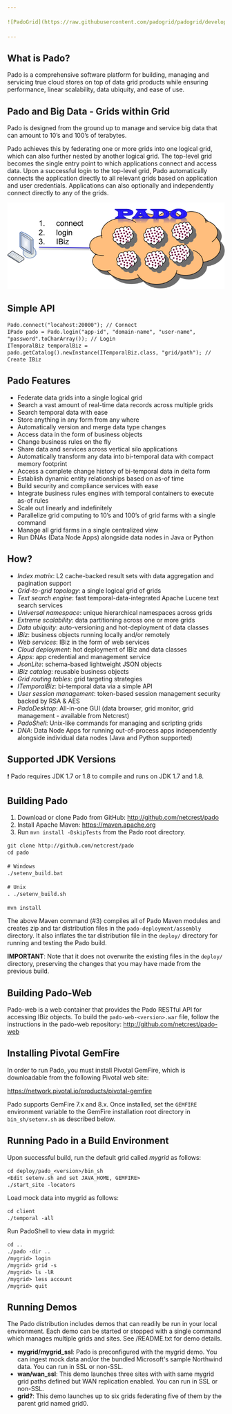 ```yaml
---

![PadoGrid](https://raw.githubusercontent.com/padogrid/padogrid/develop/images/padogrid-3d-16x16.png?raw=true "PadoGrid") *Pado2 is now available in binary forms as part of [PadoGrid](https://github.com/padogrid). Pado2 tightly integrates with PadoGrid and supports GemFire 9.x and Geode 1.x. See the [Pado Overview](https://github.com/padogrid/padogrid/wiki/Pado-Overview) section of [PadoGrid Manual](https://github.com/padogrid/padogrid/wiki/) for an overview and installation instructions.*

---
```


## What is Pado?

Pado is a comprehensive software platform for building, managing and servicing true cloud stores on top of data grid products while ensuring performance, linear scalability, data ubiquity, and ease of use.

## Pado and Big Data - Grids within Grid

Pado is designed from the ground up to manage and service big data that can amount to 10’s and 100’s of terabytes.

Pado achieves this by federating one or more grids into one logical grid, which can also further nested by another logical grid. The top-level grid becomes the single entry point to which applications connect and access data. Upon a successful login to the top-level grid, Pado automatically connects the application directly to all relevant grids based on application and user credentials. Applications can also optionally and independently connect directly to any of the grids.

![Pado Login](pado-javadoc/src/main/javadoc/resources/pado-login.png)

## Simple API

```
Pado.connect("locahost:20000"); // Connect
IPado pado = Pado.login("app-id", "domain-name", "user-name", "password".toCharArray()); // Login
ITemporalBiz temporalBiz = pado.getCatalog().newInstance(ITemporalBiz.class, "grid/path"); // Create IBiz
```

## Pado Features

- Federate data grids into a single logical grid
- Search a vast amount of real-time data records across multiple grids
- Search temporal data with ease 
- Store anything in any form from any where 
- Automatically version and merge data type changes 
- Access data in the form of business objects 
- Change business rules on the fly 
- Share data and services across vertical silo applications 
- Automatically transform any data into bi-temporal data with compact memory footprint
- Access a complete change history of bi-temporal data in delta form
- Establish dynamic entity relationships based on as-of time
- Build security and compliance services with ease
- Integrate business rules engines with temporal containers to execute as-of rules
- Scale out linearly and indefinitely
- Parallelize grid computing to 10’s and 100’s of grid farms with a single command
- Manage all grid farms in a single centralized view
- Run DNAs (Data Node Apps) alongside data nodes in Java or Python

## How?

- *Index matrix*: L2 cache-backed result sets with data aggregation and pagination support
- *Grid-to-grid topology*: a single logical grid of grids
- *Text search engine*: fast temporal-data-integrated Apache Lucene text search services 
- *Universal namespace*: unique hierarchical namespaces across grids 
- *Extreme scalability*: data partitioning across one or more grids 
- *Data ubiquity*: auto-versioning and hot-deployment of data classes 
- *IBiz*: business objects running locally and/or remotely 
- *Web services*: IBiz in the form of web services 
- *Cloud deployment*: hot deployment of IBiz and data classes 
- *Apps*: app credential and management service 
- *JsonLite*: schema-based lightweight JSON objects
- *IBiz catalog*: reusable business objects 
- *Grid routing tables*: grid targeting strategies 
- *ITemporalBiz*: bi-temporal data via a simple API
- *User session management*: token-based session management security backed by RSA & AES 
- *PadoDesktop*: All-in-one GUI (data browser, grid monitor, grid management - available from Netcrest)
- *PadoShell*: Unix-like commands for managing and scripting grids
- *DNA*: Data Node Apps for running out-of-process apps independently alongside individual data nodes (Java and Python supported)

## Supported JDK Versions

:exclamation: Pado requires JDK 1.7 or 1.8 to compile and runs on JDK 1.7 and 1.8.

## Building Pado

1. Download or clone Pado from GitHub: http://github.com/netcrest/pado
2. Install Apache Maven: https://maven.apache.org
3. Run `mvn install -DskipTests` from the Pado root directory.

```
git clone http://github.com/netcrest/pado
cd pado

# Windows
./setenv_build.bat

# Unix
. ./setenv_build.sh

mvn install
```

The above Maven command (#3) compiles all of Pado Maven modules and creates zip and tar distribution files in the `pado-deployment/assembly` directory. It also inflates the tar distribution file in the `deploy/` directory for running and testing the Pado build. 

**IMPORTANT**: Note that it does not overwrite the existing files in the `deploy/` directory, preserving the changes that you may have made from the previous build.

## Building Pado-Web

Pado-web is a web container that provides the Pado RESTful API for accessing IBiz objects. To build the `pado-web-<version>.war` file, follow the instructions in the pado-web repository:  http://github.com/netcrest/pado-web

## Installing Pivotal GemFire

In order to run Pado, you must install Pivotal GemFire, which is downloadable from the following Pivotal web site:

   https://network.pivotal.io/products/pivotal-gemfire

Pado supports GemFire 7.x and 8.x. Once installed, set the `GEMFIRE` environment variable to the GemFire installation root directory in `bin_sh/setenv.sh` as described below.


## Running Pado in a Build Environment

Upon successful build, run the default grid called *mygrid* as follows:

```
cd deploy/pado_<version>/bin_sh
<Edit setenv.sh and set JAVA_HOME, GEMFIRE>
./start_site -locators
```

Load mock data into mygrid as follows:

```
cd client
./temporal -all
```

Run PadoShell to view data in mygrid:

```
cd ..
./pado -dir ..
/mygrid> login
/mygrid> grid -s
/mygrid> ls -lR
/mygrid> less account
/mygrid> quit
```

## Running Demos
The Pado distribution includes demos that can readily be run in your local environment. Each demo can be started or stopped with a single command which manages multiple grids and sites. See <pado-home>/README.txt for demo details.

- **mygrid/mygrid_ssl**: Pado is preconfigured with the mygrid demo. You can ingest mock data and/or the bundled Microsoft's sample Northwind data. You can run in SSL or non-SSL.
- **wan/wan_ssl**: This demo launches three sites with with same mygrid grid paths defined but WAN replication enabled. You can run in SSL or non-SSL.
- **grid?**: This demo launches up to six grids federating five of them by the parent grid named grid0.
